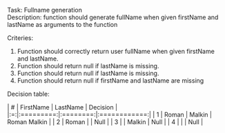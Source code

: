 
Task: Fullname generation  
Description: function should generate fullName when given firstName and lastName as arguments to the function

Criteries:
1. Function should correctly return user fullName when given firstName and lastName.
2. Function should return null if lastName is missing.
3. Function should return null if lastName is missing.
4. Function should return null if firstName and lastName are missing


Decision table:

| # | FirstName | LastName |   Decision   |
|:=:|:=========:|:========:|:============:|
| 1 |   Roman   |  Malkin  | Roman Malkin |
| 2 |   Roman   |          |    Null      |
| 3 |           |  Malkin  |    Null      |
| 4 |           |          |    Null      |
